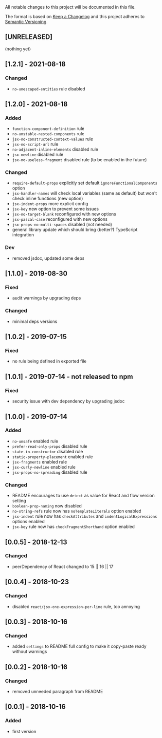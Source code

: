 All notable changes to this project will be documented in this file.

The format is based on [Keep a Changelog](http://keepachangelog.com/en/1.0.0/)
and this project adheres to [Semantic Versioning](http://semver.org/spec/v2.0.0.html).

## [UNRELEASED]
(nothing yet)

## [1.2.1] - 2021-08-18
### Changed
- `no-unescaped-entities` rule disabled

## [1.2.0] - 2021-08-18
### Added
- `function-component-definition` rule
- `no-unstable-nested-components` rule
- `jsx-no-constructed-context-values` rule
- `jsx-no-script-url` rule
- `no-adjacent-inline-elements` disabled rule
- `jsx-newline` disabled rule
- `jsx-no-useless-fragment` disabled rule (to be enabled in the future)
### Changed
- `require-default-props` explicitly set default `ignoreFunctionalComponents` option
- `jsx-handler-names` will check local variables (same as default) but won't check inline functions (new option)
- `jsx-indent-props` more explicit config
- `jsx-key` new option to prevent some issues
- `jsx-no-target-blank` reconfigured with new options
- `jsx-pascal-case` reconfigured with new options
- `jsx-props-no-multi-spaces` disabled (not needed)
- general library update which should bring (better?) TypeScript integration
### Dev
- removed jsdoc, updated some deps

## [1.1.0] - 2019-08-30
### Fixed
- audit warnings by upgrading deps
### Changed
- minimal deps versions

## [1.0.2] - 2019-07-15
### Fixed
- no rule being defined in exported file

## [1.0.1] - 2019-07-14 - not released to npm
### Fixed
- security issue with dev dependency by upgrading jsdoc

## [1.0.0] - 2019-07-14
### Added
- `no-unsafe` enabled rule
- `prefer-read-only-props` disabled rule
- `state-in-constructor` disabled rule
- `static-property-placement` enabled rule
- `jsx-fragments` enabled rule
- `jsx-curly-newline` enabled rule
- `jsx-props-no-spreading` disabled rule
### Changed
- README encourages to use `detect` as value for React and flow version setting
- `boolean-prop-naming` now disabled
- `no-string-refs` rule now has `noTemplateLiterals` option enabled 
- `jsx-indent` rule now has `checkAttributes` and `indentLogicalExpressions` options enabled 
- `jsx-key` rule now has `checkFragmentShorthand` option enabled 

## [0.0.5] - 2018-12-13
### Changed
- peerDependency of React changed to 15 || 16 || 17

## [0.0.4] - 2018-10-23
### Changed
- disabled `react/jsx-one-expression-per-line` rule, too annoying

## [0.0.3] - 2018-10-16
### Changed
- added `settings` to README full config to make it copy-paste ready without warnings

## [0.0.2] - 2018-10-16
### Changed
- removed unneeded paragraph from README

## [0.0.1] - 2018-10-16
### Added
- first version
